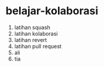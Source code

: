 # belajar-kolaborasi
1. latihan squash
2. latihan kolaborasi
3. latihan revert
4. latihan pull request
5. ali
6. tia
